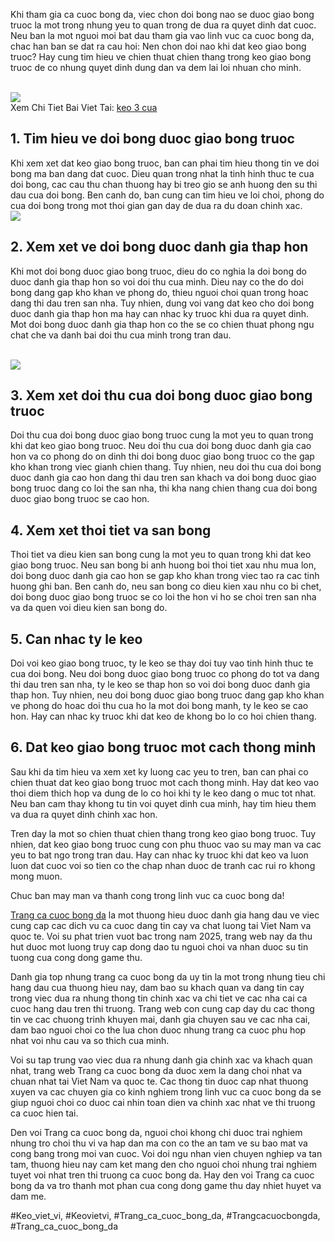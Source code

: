 <p>Khi tham gia ca cuoc bong da, viec chon doi bong nao se duoc giao bong truoc la mot trong nhung yeu to quan trong de dua ra quyet dinh dat cuoc. Neu ban la mot nguoi moi bat dau tham gia vao linh vuc ca cuoc bong da, chac han ban se dat ra cau hoi: Nen chon doi nao khi dat keo giao bong truoc? Hay cung tim hieu ve chien thuat chien thang trong keo giao bong truoc de co nhung quyet dinh dung dan va dem lai loi nhuan cho minh.</p><br><img src="https://affcup.net/wp-content/uploads/2024/11/keo-giao-bong-truoc-4.webp"></br>
Xem Chi Tiet Bai Viet Tai: <a href="https://affcup.net/keo-giao-bong-truoc/">keo 3 cua</a><h2>1. Tim hieu ve doi bong duoc giao bong truoc</h2><p>Khi xem xet dat keo giao bong truoc, ban can phai tim hieu thong tin ve doi bong ma ban dang dat cuoc. Dieu quan trong nhat la tinh hinh thuc te cua doi bong, cac cau thu chan thuong hay bi treo gio se anh huong den su thi dau cua doi bong. Ben canh do, ban cung can tim hieu ve loi choi, phong do cua doi bong trong mot thoi gian gan day de dua ra du doan chinh xac.<br><img src="https://affcup.net/wp-content/uploads/2024/12/keo-chap-075-anh-dai-dien.webp"></br><h2>2. Xem xet ve doi bong duoc danh gia thap hon</h2><p>Khi mot doi bong duoc giao bong truoc, dieu do co nghia la doi bong do duoc danh gia thap hon so voi doi thu cua minh. Dieu nay co the do doi bong dang gap kho khan ve phong do, thieu nguoi choi quan trong hoac dang thi dau tren san nha. Tuy nhien, dung voi vang dat keo cho doi bong duoc danh gia thap hon ma hay can nhac ky truoc khi dua ra quyet dinh. Mot doi bong duoc danh gia thap hon co the se co chien thuat phong ngu chat che va danh bai doi thu cua minh trong tran dau.</p><br><img src="https://affcup.net/wp-content/uploads/2024/11/keo-giao-bong-truoc-1.webp"></br><h2>3. Xem xet doi thu cua doi bong duoc giao bong truoc</h2><p>Doi thu cua doi bong duoc giao bong truoc cung la mot yeu to quan trong khi dat keo giao bong truoc. Neu doi thu cua doi bong duoc danh gia cao hon va co phong do on dinh thi doi bong duoc giao bong truoc co the gap kho khan trong viec gianh chien thang. Tuy nhien, neu doi thu cua doi bong duoc danh gia cao hon dang thi dau tren san khach va doi bong duoc giao bong truoc dang co loi the san nha, thi kha nang chien thang cua doi bong duoc giao bong truoc se cao hon.<h2>4. Xem xet thoi tiet va san bong</h2><p>Thoi tiet va dieu kien san bong cung la mot yeu to quan trong khi dat keo giao bong truoc. Neu san bong bi anh huong boi thoi tiet xau nhu mua lon, doi bong duoc danh gia cao hon se gap kho khan trong viec tao ra cac tinh huong ghi ban. Ben canh do, neu san bong co dieu kien xau nhu co bi chet, doi bong duoc giao bong truoc se co loi the hon vi ho se choi tren san nha va da quen voi dieu kien san bong do.</p><h2>5. Can nhac ty le keo</h2><p>Doi voi keo giao bong truoc, ty le keo se thay doi tuy vao tinh hinh thuc te cua doi bong. Neu doi bong duoc giao bong truoc co phong do tot va dang thi dau tren san nha, ty le keo se thap hon so voi doi bong duoc danh gia thap hon. Tuy nhien, neu doi bong duoc giao bong truoc dang gap kho khan ve phong do hoac doi thu cua ho la mot doi bong manh, ty le keo se cao hon. Hay can nhac ky truoc khi dat keo de khong bo lo co hoi chien thang.<h2>6. Dat keo giao bong truoc mot cach thong minh</h2><p>Sau khi da tim hieu va xem xet ky luong cac yeu to tren, ban can phai co chien thuat dat keo giao bong truoc mot cach thong minh. Hay dat keo vao thoi diem thich hop va dung de lo co hoi khi ty le keo dang o muc tot nhat. Neu ban cam thay khong tu tin voi quyet dinh cua minh, hay tim hieu them va dua ra quyet dinh chinh xac hon.</p><p>Tren day la mot so chien thuat chien thang trong keo giao bong truoc. Tuy nhien, dat keo giao bong truoc cung con phu thuoc vao su may man va cac yeu to bat ngo trong tran dau. Hay can nhac ky truoc khi dat keo va luon luon dat cuoc voi so tien co the chap nhan duoc de tranh cac rui ro khong mong muon.</p><p>Chuc ban may man va thanh cong trong linh vuc ca cuoc bong da!</p><p><a href="https://affcup.net/">Trang ca cuoc bong da</a> la mot thuong hieu duoc danh gia hang dau ve viec cung cap cac dich vu ca cuoc dang tin cay va chat luong tai Viet Nam va quoc te. Voi su phat trien vuot bac trong nam 2025, trang web nay da thu hut duoc mot luong truy cap dong dao tu nguoi choi va nhan duoc su tin tuong cua cong dong game thu.

Danh gia top nhung trang ca cuoc bong da uy tin la mot trong nhung tieu chi hang dau cua thuong hieu nay, dam bao su khach quan va dang tin cay trong viec dua ra nhung thong tin chinh xac va chi tiet ve cac nha cai ca cuoc hang dau tren thi truong. Trang web con cung cap day du cac thong tin ve cac chuong trinh khuyen mai, danh gia chuyen sau ve cac nha cai, dam bao nguoi choi co the lua chon duoc nhung trang ca cuoc phu hop nhat voi nhu cau va so thich cua minh.

Voi su tap trung vao viec dua ra nhung danh gia chinh xac va khach quan nhat, trang web Trang ca cuoc bong da duoc xem la dang choi nhat va chuan nhat tai Viet Nam va quoc te. Cac thong tin duoc cap nhat thuong xuyen va cac chuyen gia co kinh nghiem trong linh vuc ca cuoc bong da se giup nguoi choi co duoc cai nhin toan dien va chinh xac nhat ve thi truong ca cuoc hien tai.

Den voi Trang ca cuoc bong da, nguoi choi khong chi duoc trai nghiem nhung tro choi thu vi va hap dan ma con co the an tam ve su bao mat va cong bang trong moi van cuoc. Voi doi ngu nhan vien chuyen nghiep va tan tam, thuong hieu nay cam ket mang den cho nguoi choi nhung trai nghiem tuyet voi nhat tren thi truong ca cuoc bong da. Hay den voi Trang ca cuoc bong da va tro thanh mot phan cua cong dong game thu day nhiet huyet va dam me.</p>
#Keo_viet_vi, #Keovietvi, #Trang_ca_cuoc_bong_da, #Trangcacuocbongda, #Trang_ca_cuoc_bong_da
